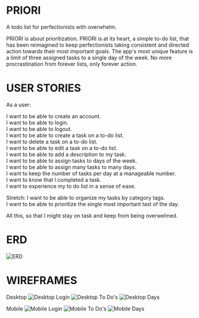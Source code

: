 # PRIORI
A todo list for perfectionists with overwhelm. 

PRIORI is about prioritization. PRIORI is at its heart, a simple to-do list, that has been reimagined to keep perfectionists taking consistent and directed action towards their most important goals. The app's most unique feature is a limit of three assigned tasks to a single day of the week. No more procrastination from forever lists, only forever action.  

# USER STORIES
As a user:

I want to be able to create an account. <br>
I want to be able to login. <br>
I want to be able to logout. <br>
I want to be able to create a task on a to-do list. <br>
I want to delete a task on a to-do list. <br>
I want to be able to edit a task on a to-do list. <br>
I want to be able to add a description to my task. <br>
I want to be able to assign tasks to days of the week. <br>
I want to be able to assign many tasks to many days. <br>
I want to keep the number of tasks per day at a manageable number. <br>
I want to know that I completed a task. <br>
I want to experience my to do list in a sense of ease. <br>

Stretch:
I want to be able to organize my tasks by category tags. <br>
I want to be able to prioritize the single most important tast of the day. <br>

All this, so that I might stay on task and keep from being overwelmed. 

# ERD
![ERD](/Images/PRIORI-ERD.png)

# WIREFRAMES
Desktop
![Desktop Login](/Images/PRIORI_DESKTOP_LOGIN.png)
![Desktop To Do's](/Images/PRIORI_DESKTOP_TODOS.png)
![Desktop Days](/Images/PRIORI_DESKTOP_DAYS.png)

Mobile
![Mobile Login](/Images/PRIORI_MOBILE_LOGIN.png)
![Mobile To Do's](/Images/PRIORI_MOBILE_TODOS.png)
![Mobile Days](/Images/PRIORI_MOBILE_DAYS.png)


